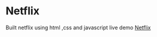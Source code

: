 # Netflix
Built netflix using html ,css and javascript
 live demo [Netflix](https://nagsenwaghmare.github.io/Netflix.github.io/)
